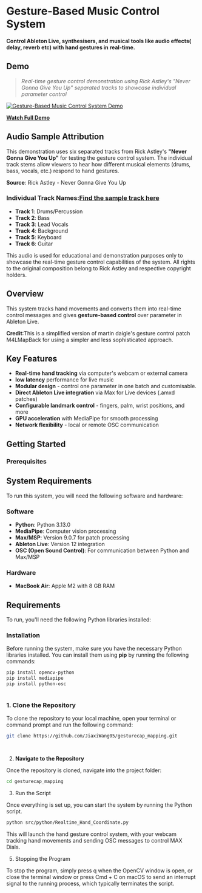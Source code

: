# Gesture-Based Music Control System

**Control Ableton Live, synthesisers, and musical tools like audio effects( delay, reverb etc) with hand gestures in real-time.**

## Demo

> *Real-time gesture control demonstration using Rick Astley's "Never Gonna Give You Up" separated tracks to showcase individual parameter control*
> 

[![Gesture-Based Music Control System Demo](https://img.youtube.com/vi/aJl4vnLZrYE/maxresdefault.jpg)](https://www.youtube.com/watch?v=aJl4vnLZrYE)

**[Watch Full Demo](https://youtu.be/aJl4vnLZrYE)** 

 ## Audio Sample Attribution

This demonstration uses six separated tracks from Rick Astley's **"Never Gonna Give You Up"** for testing the gesture control system. The individual track stems allow viewers to hear how different musical elements (drums, bass, vocals, etc.) respond to hand gestures.

**Source**: Rick Astley - Never Gonna Give You Up  
  

### Individual Track Names:[Find the sample track here]()
- **Track 1**: Drums/Percussion
- **Track 2**: Bass
- **Track 3**: Lead Vocals
- **Track 4**: Background 
- **Track 5**: Keyboard 
- **Track 6**: Guitar 

This audio is used for educational and demonstration purposes only to showcase the real-time gesture control capabilities of the system. All rights to the original composition belong to Rick Astley and respective copyright holders.
 

## Overview

This system tracks hand movements and converts them into real-time control messages and gives **gesture-based control** over parameter in Ableton Live.

**Credit**:This is a simplified version of martin daigle's gesture control patch M4LMapBack for using a simpler and less sophisticated approach.

## Key Features


- **Real-time hand tracking** via computer's webcam or external camera
- **low latency** performance for live music
- **Modular design** - control one parameter in one batch and customisable.
- **Direct Ableton Live integration** via Max for Live devices (.amxd patches)
- **Configurable landmark control** - fingers, palm, wrist positions, and more
- **GPU acceleration** with MediaPipe for smooth processing
- **Network flexibility** - local or remote OSC communication

## Getting Started

### Prerequisites
## System Requirements

To run this system, you will need the following software and hardware:

### Software
- **Python**: Python 3.13.0
- **MediaPipe**: Computer vision processing
- **Max/MSP**: Version 9.0.7 for patch processing
- **Ableton Live**: Version 12 integration
- **OSC (Open Sound Control)**: For communication between Python and Max/MSP

### Hardware
- **MacBook Air**: Apple M2 with 8 GB RAM

## Requirements

To run, you'll need the following Python libraries installed:
### Installation

Before running the system, make sure you have the necessary Python libraries installed. You can install them using **pip** by running the following commands:

```bash
pip install opencv-python
pip install mediapipe
pip install python-osc
  
```

### 1. Clone the Repository

To clone the repository to your local machine, open your terminal or command prompt and run the following command:

```bash
git clone https://github.com/JiaxiWang05/gesturecap_mapping.git

  
```




2. **Navigate to the Repository**

Once the repository is cloned, navigate into the project folder:
   ```bash
cd gesturecap_mapping
```
3. Run the Script

Once everything is set up, you can start the system by running the Python script.
   
```bash
python src/python/Realtime_Hand_Coordinate.py

```
This will launch the hand gesture control system, with your webcam tracking hand movements and sending OSC messages to control MAX Dials. 

5. Stopping the Program

To stop the program, simply press q when the OpenCV window is open, or close the terminal window or press Cmd + C on macOS to send an interrupt signal to the running process, which typically terminates the script.


 
